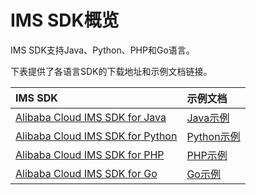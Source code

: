 # IMS SDK概览

IMS SDK支持Java、Python、PHP和Go语言。

下表提供了各语言SDK的下载地址和示例文档链接。

|IMS SDK|示例文档|
|:------|:---|
|[Alibaba Cloud IMS SDK for Java](https://mvnrepository.com/artifact/com.aliyun/ims20190815)|[Java示例](/cn.zh-CN/SDK参考/SDK参考（IMS）/Java示例.md)|
|[Alibaba Cloud IMS SDK for Python](https://pypi.org/project/alibabacloud-ims20190815)|[Python示例]()|
|[Alibaba Cloud IMS SDK for PHP](https://github.com/alibabacloud-sdk-php/ims-20190815)|[PHP示例]()|
|[Alibaba Cloud IMS SDK for Go](https://github.com/alibabacloud-go/ims-20190815)|[Go示例]()|


